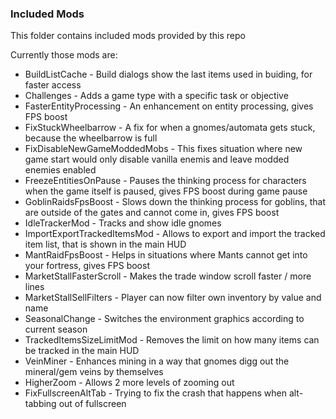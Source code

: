 ### Included Mods
This folder contains included mods provided by this repo

Currently those mods are:
- BuildListCache - Build dialogs show the last items used in buiding, for faster access
- Challenges - Adds a game type with a specific task or objective
- FasterEntityProcessing - An enhancement on entity processing, gives FPS boost
- FixStuckWheelbarrow - A fix for when a gnomes/automata gets stuck, because the wheelbarrow is full
- FixDisableNewGameModdedMobs - This fixes situation where new game start would only disable vanilla enemis and leave modded enemies enabled
- FreezeEntitiesOnPause - Pauses the thinking process for characters when the game itself is paused, gives FPS boost during game pause
- GoblinRaidsFpsBoost - Slows down the thinking process for goblins, that are outside of the gates and cannot come in, gives FPS boost
- IdleTrackerMod - Tracks and show idle gnomes
- ImportExportTrackedItemsMod - Allows to export and import the tracked item list, that is shown in the main HUD
- MantRaidFpsBoost - Helps in situations where Mants cannot get into your fortress, gives FPS boost
- MarketStallFasterScroll - Makes the trade window scroll faster / more lines
- MarketStallSellFilters - Player can now filter own inventory by value and name
- SeasonalChange - Switches the environment graphics according to current season 
- TrackedItemsSizeLimitMod - Removes the limit on how many items can be tracked in the main HUD
- VeinMiner - Enhances mining in a way that gnomes digg out the mineral/gem veins by themselves
- HigherZoom - Allows 2 more levels of zooming out
- FixFullscreenAltTab - Trying to fix the crash that happens when alt-tabbing out of fullscreen